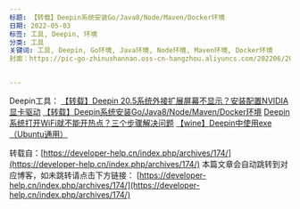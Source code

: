 ```yaml
---
标题: 【转载】Deepin系统安装Go/Java8/Node/Maven/Docker环境
日期: 2022-05-03
标签: 工具, Deepin, 环境
分类: 工具
关键词: 工具, Deepin, Go环境, Java环境, Node环境, Maven环境, Docker环境
封面：https://pic-go-zhinushannan.oss-cn-hangzhou.aliyuncs.com/202206/202206221615882.png


---
```


Deepin工具：
<a href="/p/20220502/" target="_blank">【转载】Deepin 20.5系统外接扩展屏幕不显示？安装配置NVIDIA显卡驱动</a>
<a href="/p/20220503/" target="_blank">【转载】Deepin系统安装Go/Java8/Node/Maven/Docker环境</a>
<a href="/p/20220504/" target="_blank">Deepin系统打开WiFi就不能开热点？三个步骤解决问题</a>
<a href="/p/20220508/" target="_blank">【wine】Deepin中使用exe（Ubuntu通用）</a>

转载自：[https://developer-help.cn/index.php/archives/174/](https://developer-help.cn/index.php/archives/174/)
本篇文章会自动跳转到对应博客，如未跳转请点击下方链接：
[https://developer-help.cn/index.php/archives/174/](https://developer-help.cn/index.php/archives/174/)


<script>

window.location.href = "https://developer-help.cn/index.php/archives/174/";

</script>

